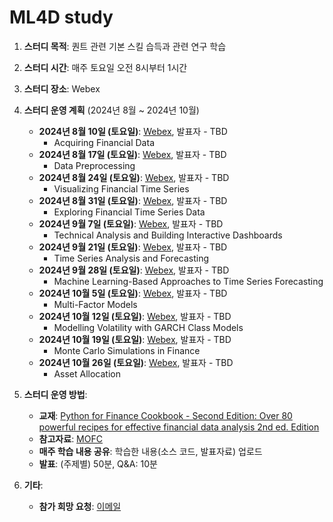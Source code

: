 # ML4D study
1) **스터디 목적**: 퀀트 관련 기본 스킬 습득과 관련 연구 학습
2) **스터디 시간**: 매주 토요일 오전 8시부터 1시간
3) **스터디 장소**: Webex
4) **스터디 운영 계획** (2024년 8월 ~ 2024년 10월)
    - **2024년 8월 10일 (토요일)**: [Webex](), 발표자 - TBD
        - Acquiring Financial Data
    - **2024년 8월 17일 (토요일)**: [Webex](), 발표자 - TBD
        - Data Preprocessing
    - **2024년 8월 24일 (토요일)**: [Webex](), 발표자 - TBD
        - Visualizing Financial Time Series
    - **2024년 8월 31일 (토요일)**: [Webex](), 발표자 - TBD
        - Exploring Financial Time Series Data
    - **2024년 9월 7일 (토요일)**: [Webex](), 발표자 - TBD
        - Technical Analysis and Building Interactive Dashboards
    - **2024년 9월 21일 (토요일)**: [Webex](), 발표자 - TBD
        - Time Series Analysis and Forecasting
    - **2024년 9월 28일 (토요일)**: [Webex](), 발표자 - TBD
        - Machine Learning-Based Approaches to Time Series Forecasting
    - **2024년 10월 5일 (토요일)**: [Webex](), 발표자 - TBD
        - Multi-Factor Models
    - **2024년 10월 12일 (토요일)**: [Webex](), 발표자 - TBD
        - Modelling Volatility with GARCH Class Models
    - **2024년 10월 19일 (토요일)**: [Webex](), 발표자 - TBD
        - Monte Carlo Simulations in Finance
    - **2024년 10월 26일 (토요일)**: [Webex](), 발표자 - TBD
        - Asset Allocation

5) **스터디 운영 방법**:
    - **교재**: [Python for Finance Cookbook - Second Edition: Over 80 powerful recipes for effective financial data analysis 2nd ed. Edition](https://www.amazon.com/Python-Finance-Cookbook-effective-financial/dp/1803243198)
    - **참고자료**: [MOFC](https://mofc.unic.ac.cy/m6-presentations/)
    - **매주 학습 내용 공유**: 학습한 내용(소스 코드, 발표자료) 업로드
    - **발표**: (주제별) 50분, Q&A: 10분

6) **기타**:
    - **참가 희망 요청**: [이메일](mailto:restful3@gmail.com)
